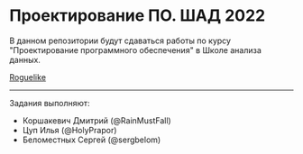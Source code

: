 # Проектирование ПО. ШАД 2022

В данном репозитории будут сдаваться работы по курсу "Проектирование программного обеспечения" в Школе анализа данных.

[Roguelike](https://docs.google.com/document/d/1dBNq_F6EJXkYr9NBVRSL12-NH4JCOc2GMCs5s63LppA)

---

Задания выполняют:
* Коршакевич Дмитрий (@RainMustFall)
* Цуп Илья (@HolyPrapor)
* Беломестных Сергей (@sergbelom)
